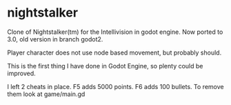 # nightstalker
Clone of Nightstalker(tm) for the Intellivision in godot engine. 
Now ported to 3.0, old version in branch godot2.

Player character does not use node based movement, but probably should.

This is the first thing I have done in Godot Engine, so plenty could be improved. 

I left 2 cheats in place. F5 adds 5000 points.  F6 adds 100 bullets.  To remove them look at game/main.gd
